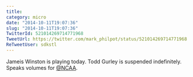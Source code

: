 ```yaml
---
title: 
category: micro
date: "2014-10-11T19:07:36"
slug: "2014-10-11T19:07:36"
TwitterId: 521014269714771968
TweetUrl: https://twitter.com/mark_philpot/status/521014269714771968
ReTweetUser: sdkstl
---
```


<i class="fa fa-retweet" aria-hidden="true"></i> Jameis Winston is playing today. Todd Gurley is suspended indefinitely. Speaks volumes for [@NCAA](https://twitter.com/NCAA).